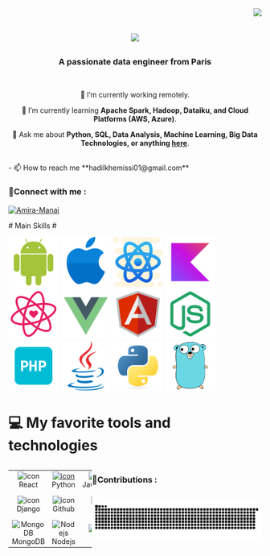 <img align="right" src="https://visitor-badge.laobi.icu/badge?page_id=amira-1manai.amira-1manai" />

<h1 align="center">
    <img src="https://readme-typing-svg.herokuapp.com/?font=Righteous&size=35&center=true&vCenter=true&width=500&height=70&duration=4000&lines=Hi+There!+👋;+I'm+Hadil+khemissi!;" />
</h1>

<h3 align="center">A passionate data engineer from Paris</h3>

<br/>

<div align="center">
 
🔭 I’m currently working remotely.

🌱 I’m currently learning **Apache Spark, Hadoop, Dataiku, and Cloud Platforms (AWS, Azure)**.

💬 Ask me about **Python, SQL, Data Analysis, Machine Learning, Big Data Technologies, or anything [here](https://github.com/hadil123-web/hadil123-web/issues)**.




 </div>
 


</div>



<br/>
- 📫 How to reach me **hadilkhemissi01@gmail.com**

<h3 align="left"> 💬Connect with me :</h3>
<p align="left">
<a href="https://www.linkedin.com/in/hadil-khemissi-3ab5a51b7/" target="blank"><img align="center" src="https://raw.githubusercontent.com/rahuldkjain/github-profile-readme-generator/master/src/images/icons/Social/linked-in-alt.svg" alt="Amira-Manai" height="30" width="40" /></a>
</p>
# Main Skills #


<a href="https://developer.android.com/reference"><img src="./android-plain.svg" alt="android" height="100" title="Android reference"></a>
<a href="https://https://ios.cfw.guide/"><img src="./ios.svg" alt="ios" height="100" title="iOS reference"></a>
<a href="https://reactnative.dev/docs/getting-started"><img src="./react-native.svg" alt="react-native" height="100" title="React-Native documentation"></a>
<a href="https://kotlinlang.org/docs/home.html"><img src="./kotlin-original.svg" alt="kotlin" height="100" title="Kotlin documentation"></a>
<a href="https://legacy.reactjs.org/docs/getting-started.html"><img src="./react.svg" alt="react" height="100" title="React documentation"></a>
<a href="https://vuejs.org/guide/introduction.html"><img src="./vue.svg" alt="vue" height="100" title="Vue documentation"></a>
<a href="https://angular.io/start"><img src="./angular.svg" alt="angular" height="100" title="Angular documentation"></a>
<a href="https://nodejs.org/en/docs/guides"><img src="./node.svg" alt="node" height="100" title="Node documentation"></a>
<a href="https://www.php.net/manual/en/index.php"><img src="./php.png" alt="php" height="100" title="PHP documentation"></a>
<a href="https://docs.oracle.com/en/java/"><img src="./java-original.svg" alt="java" height="100" title="Java documentation"></a>
<a href="https://docs.python.org/3/library/index.html"><img src="./python-original.svg" alt="python" height="100" title="Python documentation"></a>
<a href="https://golang.org/doc/"><img src="./go-original.svg" alt="golang" height="100" title="Golang documentation"></a>
# 💻 My favorite tools and technologies
<div style="display: flex; align-items: flex-start; align: center">
<table align="center">
  <tr>
    <td align="center" width="96">
        <img src="https://techstack-generator.vercel.app/react-icon.svg" alt="icon" width="65" height="65" />
      <br>React
    </td>
    <td align="center" width="96">
      <a href="#macropower-tech">
        <img src="https://techstack-generator.vercel.app/python-icon.svg" alt="icon" width="65" height="65" />
      </a>
      <br>Python
    </td>
    <td align="center" width="96">
        <img src="https://techstack-generator.vercel.app/js-icon.svg" alt="icon" width="65" height="65" />
      <br>JavaScript
    </td>
    <td align="center" width="96">
        <img src="https://techstack-generator.vercel.app/cpp-icon.svg" alt="icon" width="65" height="65" />
      <br>C++
    </td>
    <td align="center" width="96">
        <img src="https://techstack-generator.vercel.app/webpack-icon.svg" alt="icon" width="65" height="65" />
      <br>Webpack
    </td>
    <td align="center" width="96">
        <img src="https://techstack-generator.vercel.app/mysql-icon.svg" alt="icon" width="65" height="65" />
      <br>MySQL
    </td>
    <td align="center" width="96">
        <img src="https://techstack-generator.vercel.app/ts-icon.svg" alt="icon" width="65" height="65" />
      <br>TypeScript
    </td>
    <td align="center" width="96">
        <img src="https://techstack-generator.vercel.app/aws-icon.svg" alt="icon" width="65" height="65" />
      <br>AWS
    </td>
    <td align="center" width="96">
        <img src="https://techstack-generator.vercel.app/csharp-icon.svg" alt="icon" width="65" height="65" />
      <br>C#
    </td>
  </tr>
  <tr>
  <td align="center" width="96">
        <img src="https://techstack-generator.vercel.app/django-icon.svg" alt="icon" width="65" height="65" />
      <br>Django
    <td align="center" width="96">
        <img src="https://techstack-generator.vercel.app/github-icon.svg" alt="icon" width="65" height="65" />
      <br>Github
    </td>
    <td align="center" width="96"> 
        <img src="https://user-images.githubusercontent.com/25181517/192108372-f71d70ac-7ae6-4c0d-8395-51d8870c2ef0.png" width="48" height="48" alt="Git" />
      <br>Git
    </td>
    <td align="center"  width="96">
        <img src="https://skillicons.dev/icons?i=laravel" width="48" height="48" alt="Laravel" />
      <br>Laravel
    </td>
    <td align="center"  width="96">
        <img src="https://skillicons.dev/icons?i=html" width="48" height="48" alt="HTML5" />
      <br>HTML5
    </td>
    <td align="center" width="96">
        <img src="https://skillicons.dev/icons?i=css" width="48" height="48" alt="css" />
      <br>CSS
    </td>
    <td align="center"  width="96">
        <img src="https://skillicons.dev/icons?i=bootstrap" width="48" height="48" alt="bootstrap" />
      <br>Bootstrap
    </td>
    <td align="center" width="96">
        <img src="https://skillicons.dev/icons?i=tailwind" width="48" height="48" alt="tailwind" />
      <br>Tailwind
    </td>
    <td align="center" width="96">
        <img src="https://skillicons.dev/icons?i=jquery" width="48" height="48" alt="jQuery" />
      <br>jQuery
    </td>
  </tr>
 <tr>
      <td align="center" width="96">
        <img src="https://skillicons.dev/icons?i=mongodb" width="48" height="48" alt="MongoDB" />
      <br>MongoDB
    </td>
        <td align="center" width="96">
        <img src="https://skillicons.dev/icons?i=nodejs" width="48" height="48" alt="Nodejs" />
      <br>Nodejs
      </td>
      </td>
    <td align="center" width="96">
        <img src="https://skillicons.dev/icons?i=php" width="48" height="48" alt="PHP" />
      <br>PHP
    </td>
            <td align="center" width="96">
        <img src="https://skillicons.dev/icons?i=vscode" width="48" height="48" alt="VsCode" />
      <br>VsCode
    </td>
              <td align="center" width="96">
        <img src="https://skillicons.dev/icons?i=wordpress" width="48" height="48" alt="WordPress" />
      <br>WordPress
    </td>
              <td align="center" width="96">
        <img src="https://skillicons.dev/icons?i=vue" width="48" height="48" alt="Vue" />
      <br>Vue
    </td>
              <td align="center" width="96">
        <img src="https://skillicons.dev/icons?i=sass" width="48" height="48" alt="Sass" />
      <br>Sass
    </td>
              <td align="center" width="96">
        <img src="https://skillicons.dev/icons?i=graphql" width="48" height="48" alt="MySQL" />
      <br>GraphQL
    </td>
    <td align="center" width="96">
        <img src="https://skillicons.dev/icons?i=postgres" width="48" height="48" alt="PostgreSQL" />
      <br>PostgreSQL
    </td>
 </tr>
</table>
<br><br>
<div align="left">
  <h3> 🐍Contributions :</h3>
  <br>
  <img alt="snake eating my contributions" src="https://github.com/walidhsn/walidhsn/blob/output/github-contribution-grid-snake.svg" />
  <br/>
</div>
<hr/>



</div>

